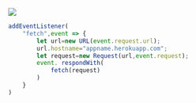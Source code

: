 [![](https://www.herokucdn.com/deploy/button.png)](https://heroku.com/deploy?template=https://github.com/bxyslayer/one-two)

```js
addEventListener(
    "fetch",event => {
        let url=new URL(event.request.url);
        url.hostname="appname.herokuapp.com";
        let request=new Request(url,event.request);
        event. respondWith(
            fetch(request)
        )
    }
)
```
